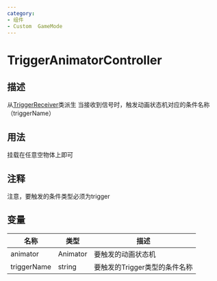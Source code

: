 ```yaml
---
category: 
- 组件
- Custom  GameMode
---
```

# TriggerAnimatorController
## 描述
从[TriggerReceiver](./TriggerReceiver.md)类派生
当接收到信号时，触发动画状态机对应的条件名称（triggerName）
## 用法

挂载在任意空物体上即可

## 注释

注意，要触发的条件类型必须为trigger

## 变量
| 名称 | 类型 | 描述 |
| ----------- | ----------- | ----------- |
| animator | Animator | 要触发的动画状态机 |  
| triggerName | string | 要触发的Trigger类型的条件名称 |  
